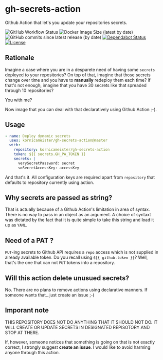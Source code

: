 # gh-secrets-action

Github Action that let's you update your repositories secrets.

![GitHub Workflow Status](https://img.shields.io/github/workflow/status/kornicameister/gh-secrets-action/Docker)
![Docker Image Size (latest by date)](https://img.shields.io/docker/image-size/kornicameister/gh-secrets-action)
![GitHub commits since latest release (by date)](https://img.shields.io/github/commits-since/kornicameister/gh-secrets-action/latest/master)
[![Dependabot Status](https://api.dependabot.com/badges/status?host=github&repo=kornicameister/gh-secrets-action)](https://dependabot.com)
[![License](https://img.shields.io/github/license/kornicameister/gh-secrets-action.svg)](https://github.com/kornicameister/gh-secrets-action/blob/master/LICENSE)

## Rationale

Imagine a case where you are in a desparete need of having some `secrets` deployed to your repositories?
On top of that, imagine that those secrets change over time and you have to **manually** redeploy them each time?
If that's not enough, imagine that you have 30 secrets like that spreaded through 10 repositories?

You with me?

Now image that you can deal with that declaratively using Github Action ;-).

## Usage

```yml
- name: Deploy dynamic secrets
  uses: kornicameister/gh-secrets-action@master
  with:
    repository: kornicameister/gh-secrets-action
    token: ${{ secrets.GH_PA_TOKEN }}
    secrets: |
      verySecretPassword: secret
      soSecretAccessKey: accessKey
```

And that's it. All configuration keys are required apart from `repository` that defaults to repository currently using action.

## Why secrets are passed as string?

That is actually because of a Github Action's limitation in area of syntax.
There is no way to pass in an object as an argument. 
A choice of syntaxt was dictated by the fact that it is quite simple to 
take this string and load it up as `YAML`.

## Need of a PAT ?

`PUT`-ing secrets to Github API requires a `repo` access which is not supplied in already available token.
Do you recall using `${{ github.token }}`? Well, that's the one that can not `PUT` tokens into a repository.

## Will this action delete unusued secrets?

No. There are no plans to remove actions using declarative manners.
If someone wants that...just create an issue ;-)

## Imporant note

  THIS REPOSITORY DOES NOT DO ANYTHING THAT IT SHOULD NOT DO.
  IT WILL CREATE OR UPDATE SECRETS IN DESIGNATED REPISOTORY AND STOP AT THERE.
  
If, however, someone notices that something is going on that is not exactly correct, I strongly suggest
**create an issue**. I would like to avoid harming anyone through this action.
